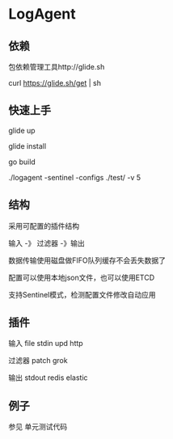 # LogAgent 

## 依赖

包依赖管理工具http://glide.sh

curl https://glide.sh/get | sh

## 快速上手

glide up

glide install

go build

./logagent -sentinel -configs ./test/ -v 5

## 结构

采用可配置的插件结构

输入 -》 过滤器 -》输出

数据传输使用磁盘做FIFO队列缓存不会丢失数据了

配置可以使用本地json文件，也可以使用ETCD

支持Sentinel模式，检测配置文件修改自动应用


## 插件 

输入
file
stdin
upd
http

过滤器
patch
grok

输出
stdout
redis
elastic

## 例子

参见 单元测试代码